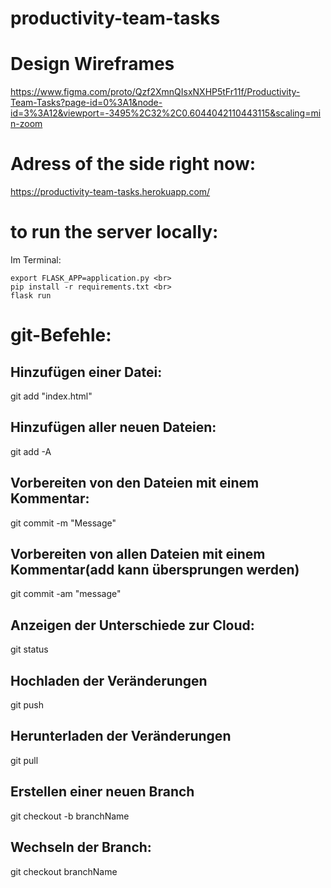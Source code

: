 # productivity-team-tasks

# Design Wireframes

https://www.figma.com/proto/Qzf2XmnQIsxNXHP5tFr11f/Productivity-Team-Tasks?page-id=0%3A1&node-id=3%3A12&viewport=-3495%2C32%2C0.6044042110443115&scaling=min-zoom

# Adress of the side right now:

https://productivity-team-tasks.herokuapp.com/

# to run the server locally:

Im Terminal:

```
export FLASK_APP=application.py <br>
pip install -r requirements.txt <br>
flask run
```

# git-Befehle:

## Hinzufügen einer Datei:

git add "index.html"

## Hinzufügen aller neuen Dateien:

git add -A

## Vorbereiten von den Dateien mit einem Kommentar:

git commit -m "Message"

## Vorbereiten von allen Dateien mit einem Kommentar(add kann übersprungen werden)

git commit -am "message"

## Anzeigen der Unterschiede zur Cloud:

git status

## Hochladen der Veränderungen

git push

## Herunterladen der Veränderungen

git pull

## Erstellen einer neuen Branch

git checkout -b branchName

## Wechseln der Branch:

git checkout branchName
